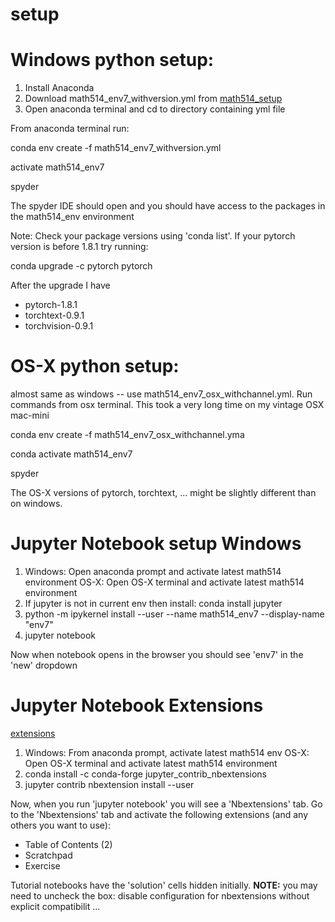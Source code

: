 # **setup**

# **Windows python setup:**
1. Install Anaconda
2. Download math514_env7_withversion.yml from [math514_setup](https://github.com/gu-math514/setup)
3. Open anaconda terminal and cd to directory containing yml file

From anaconda terminal run:

conda env create -f math514_env7_withversion.yml

activate math514_env7

spyder

The spyder IDE should open and you should have access to the packages in the math514_env environment

Note: 
Check your package versions using 'conda list'. If your pytorch version is before 1.8.1 try running:

conda upgrade -c pytorch pytorch

After the upgrade I have
- pytorch-1.8.1
- torchtext-0.9.1
- torchvision-0.9.1


# **OS-X python setup:**

almost same as windows -- use math514_env7_osx_withchannel.yml. Run commands from osx terminal.
This took a very long time on my vintage OSX mac-mini

conda env create -f math514_env7_osx_withchannel.yma

conda activate math514_env7

spyder

The OS-X versions of pytorch, torchtext, ... might be slightly different than on windows.

# **Jupyter Notebook setup Windows**

1. Windows: Open anaconda prompt and activate latest math514 environment
   OS-X: Open OS-X terminal and activate latest math514 environment
3. If jupyter is not in current env then install: conda install jupyter
4. python -m ipykernel install --user --name math514_env7 --display-name "env7"
5. jupyter notebook

Now when notebook opens in the browser you should see 'env7' in the 'new' dropdown

# **Jupyter Notebook Extensions**

[extensions](https://github.com/ipython-contrib/jupyter_contrib_nbextensions)

1. Windows: From anaconda prompt, activate latest math514 env
   OS-X: Open OS-X terminal and activate latest math514 environment
3. conda install -c conda-forge jupyter_contrib_nbextensions
4. jupyter contrib nbextension install --user

Now, when you run 'jupyter notebook' you will see a 'Nbextensions' tab. 
Go to the 'Nbextensions' tab and activate the following extensions (and any others you want to use):

- Table of Contents (2)
- Scratchpad
- Exercise

Tutorial notebooks have the 'solution' cells hidden initially.
**NOTE:** you may need to uncheck the box: disable configuration for nbextensions without explicit compatibilit ...



